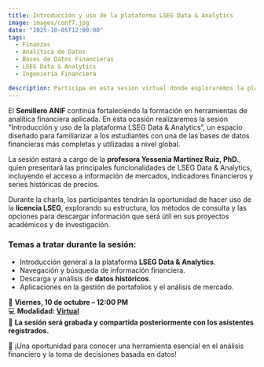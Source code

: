 ```yaml
---
title: Introducción y uso de la plataforma LSEG Data & Analytics
image: images/conf7.jpg
date: "2025-10-05T12:00:00"
tags:  
  - Finanzas  
  - Analítica de Datos  
  - Bases de Datos Financieras  
  - LSEG Data & Analytics  
  - Ingeniería Financiera  

description: Participa en esta sesión virtual donde exploraremos la plataforma LSEG Data & Analytics, sus herramientas de búsqueda y descarga de información financiera.  
---
```


El **Semillero ANIF** continúa fortaleciendo la formación en herramientas de analítica financiera aplicada. En esta ocasión realizaremos la sesión "Introducción y uso de la plataforma LSEG Data & Analytics”, un espacio diseñado para familiarizar a los estudiantes con una de las bases de datos financieras más completas y utilizadas a nivel global.  

La sesión estará a cargo de la **profesora Yessenia Martínez Ruiz, PhD.**, quien presentará las principales funcionalidades de LSEG Data & Analytics, incluyendo el acceso a información de mercados, indicadores financieros y series históricas de precios.  

Durante la charla, los participantes tendrán la oportunidad de hacer uso de la **licencia LSEG**, explorando su estructura, los métodos de consulta y las opciones para descargar información que será útil en sus proyectos académicos y de investigación.  

### **Temas a tratar durante la sesión:** ###
- Introducción general a la plataforma **LSEG Data & Analytics**.  
- Navegación y búsqueda de información financiera.  
- Descarga y análisis de **datos históricos**.  
- Aplicaciones en la gestión de portafolios y el análisis de mercado.  

📅 **Viernes, 10 de octubre – 12:00 PM**  
💻 **Modalidad: [Virtual](https://meet.google.com/jvo-mqzw-uqj)**  
🎥 **La sesión será grabada y compartida posteriormente con los asistentes registrados.**  

🚀 ¡Una oportunidad para conocer una herramienta esencial en el análisis financiero y la toma de decisiones basada en datos!
